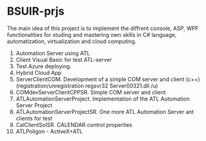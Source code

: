 # BSUIR-prjs

The main idea of this project is to implement the diffrent console, ASP, WPF functionalities for studing and mastering own skills in C# language, automatization, virtualization and cloud computing.

1. Automation Server using ATL
2. Client Visual Basic for test ATL-server 
3. Test Azure deploying. 
4. Hybrid Cloud App
5. ServerClientCOM. Development of a simple COM server and client (c++) (registration/unregistration regsvr32 Server00321.dll /u)
6. COMdevServerClientCPPSR. Simple COM server and client
7. ATLAutomationServerProject. Implementation of the ATL Automation Server Project
8. ATLAutomationServerProjectSR. One more ATL Automation Server ant clients for test
9. CalClientSolSR. CALENDAR control properties
10. ATLPoligon - ActiveX+ATL

